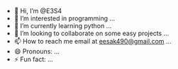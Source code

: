 - 👋 Hi, I’m @E3S4
- 👀 I’m interested in programming  ...
- 🌱 I’m currently learning python ...
- 💞️ I’m looking to collaborate on some easy projects  ...
- 📫 How to reach me  email at eesak490@gmail.com ...
- 😄 Pronouns: ...
- ⚡ Fun fact: ...

<!---
E3S4/E3S4 is a ✨ special ✨ repository because its `README.md` (this file) appears on your GitHub profile.
You can click the Preview link to take a look at your changes.
--->
